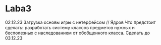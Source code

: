 # Laba3
02.12.23 Загрузка основы игры с интерфейсом // Ядров
Что предстоит сделать: разработать систему классов предметов нужных и бесполезных с наследованием от обобщенного класса. Сделать до 03.12.23
